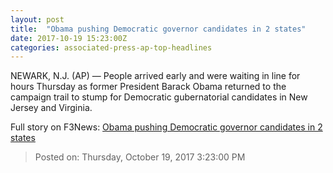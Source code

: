 ```yaml
---
layout: post
title:  "Obama pushing Democratic governor candidates in 2 states"
date: 2017-10-19 15:23:00Z
categories: associated-press-ap-top-headlines
---
```


NEWARK, N.J. (AP) — People arrived early and were waiting in line for hours Thursday as former President Barack Obama returned to the campaign trail to stump for Democratic gubernatorial candidates in New Jersey and Virginia.


Full story on F3News: [Obama pushing Democratic governor candidates in 2 states](http://www.f3nws.com/n/2ajzrC)

> Posted on: Thursday, October 19, 2017 3:23:00 PM

